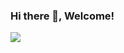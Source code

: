 ### Hi there 👋, Welcome!
<img src="https://github.com/kiongxiangyi/kiongxiangyi/assets/102138068/5edf9dce-fa09-48ef-836d-d7c0a0daed3f" >

<!--
**kiongxiangyi/kiongxiangyi** is a ✨ _special_ ✨ repository because its `README.md` (this file) appears on your GitHub profile.

Here are some ideas to get you started:

- 🔭 I’m currently working on ...
- 🌱 I’m currently learning ...
- 👯 I’m looking to collaborate on ...
- 🤔 I’m looking for help with ...
- 💬 Ask me about ...
- 📫 How to reach me: ...
- 😄 Pronouns: ...
- ⚡ Fun fact: ...
-->
